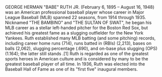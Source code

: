 GEORGE HERMAN "BABE" RUTH JR. (February 6, 1895 – August 16, 1948) was an American professional baseball player whose career in Major League Baseball (MLB) spanned 22 seasons, from 1914 through 1935. Nicknamed "THE BAMBINO" and "THE SULTAN OF SWAT", he began his MLB career as a stellar left-handed pitcher for the Boston Red Sox, but achieved his greatest fame as a slugging outfielder for the New York Yankees. Ruth established many MLB batting (and some pitching) records, including career home runs (714), runs batted in (RBIs) (2,213), bases on balls (2,062), slugging percentage (.690), and on-base plus slugging (OPS) (1.164); the latter still stands .[1] Ruth is regarded as one of the greatest sports heroes in American culture and is considered by many to be the greatest baseball player of all time. In 1936, Ruth was elected into the Baseball Hall of Fame as one of its "first five" inaugural members.

